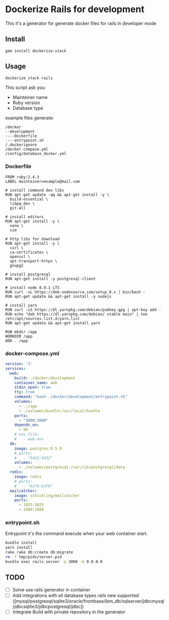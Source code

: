 # Dockerize Rails for development

This it's a generator for generate docker files for rails in developer mode

## Install
```
gem install dockerize-stack
```
## Usage
```sh
dockerize_stack rails
```

This script ask you:
- Mainteiner name
- Ruby version
- Database type

example files generate:
```
/docker
--development
----Dockerfile
----entrypoint.sh
/.dockerignore
/docker-compose.yml
/config/database_docker.yml
```

### Dockerfile
```
FROM ruby:2.4.3
LABEL mainteiner=example@mail.com

# install commond dev libs
RUN apt-get update -qq && apt-get install -y \
  build-essential \
  libpq-dev \
  git-all

# install editors
RUN apt-get install -y \
  nano \
  vim

# http libs for download
RUN apt-get install -y \
  curl \
  ca-certificates \
  openssl \
  apt-transport-https \
  gnupg2

# install postgresql
RUN apt-get install -y postgresql-client

# install node 8.9.1 LTS
RUN curl -sL https://deb.nodesource.com/setup_8.x | bin/bash -
RUN apt-get update && apt-get install -y nodejs

# install yarn
RUN curl -sS https://dl.yarnpkg.com/debian/pubkey.gpg | apt-key add -
RUN echo "deb https://dl.yarnpkg.com/debian/ stable main" | tee /etc/apt/sources.list.d/yarn.list
RUN apt-get update && apt-get install yarn

RUN mkdir /app
WORKDIR /app
ADD . /app
```

### docker-compose.yml
``` yml
version: '3'
services:
  web:
    build: ./docker/development
    container_name: web
    stdin_open: true
    tty: true
    command: "bash ./docker/development/entrypoint.sh"
    volumes:
      - .:/app
      - ./volumes/bundle:/usr/local/bundle
    ports:
      - "3000:3000"
    depends_on:
      - db
    # env_file:
    #   - web.env
  db:
    image: postgres:9.5.9
    # ports:
    #   - "5432:5432"
    volumes:
      - ./volumes/postgresql:/var/lib/postgresql/data
  redis:
    image: redis
    # ports:
    #   - "6379:6379"
  mailcatcher:
    image: schickling/mailcatcher
    ports:
      - 1025:1025
      - 1080:1080
```

### entrypoint.sh
Entrypoint it's the command execute when your web container start.

```sh
bundle install
yarn install
rake rake db:create db:migrate
rm -f tmp/pids/server.pid
bundle exec rails server -p 3000 -b 0.0.0.0
```

## TODO
- [ ] Solve use rails generator in container
- [ ] Add integrations with all database types rails new supported ([mysql/postgresql/sqlite3/oracle/frontbase/ibm_db/sqlserver/jdbcmysql/jdbcsqlite3/jdbcpostgresql/jdbc])
- [ ] Integrate Build with private repository in the generator
